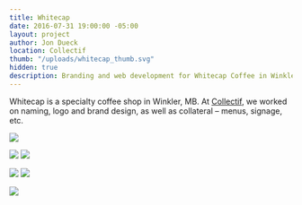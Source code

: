 ```yaml
---
title: Whitecap
date: 2016-07-31 19:00:00 -05:00
layout: project
author: Jon Dueck
location: Collectif
thumb: "/uploads/whitecap_thumb.svg"
hidden: true
description: Branding and web development for Whitecap Coffee in Winkler, Manitoba.
---
```


Whitecap is a specialty coffee shop in Winkler, MB. At [Collectif](https://collectif.co), we worked on naming, logo and brand design, as well as collateral – menus, signage, etc.

![](/uploads/whitecap_tea.jpg)

![](/uploads/whitecap_shirt-warp.jpg#half)
![](/uploads/whitecap_shirt-warp.jpg#half)

![](/uploads/whitecap_cup-1.jpg#half)
![](/uploads/whitecap_cup-2.jpg#half)

![](/uploads/whitecap_window.jpg#half)
